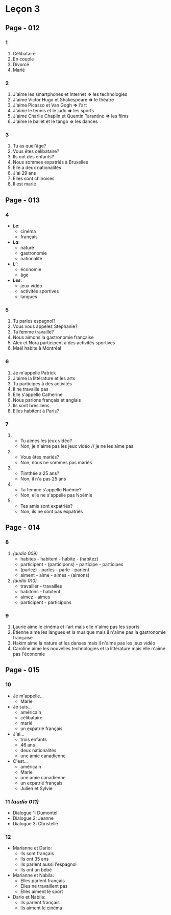 # Leçon 3

## Page - 012

### 1
1. Célibataire
1. En couple
1. Divorcé
1. Marié

### 2
1. J'aime les smartphones et Internet **=>** les technologies
1. J'aime Victor Hugo et Shakespeare **=>** le théatre
1. J'aime Picasso et Van Gogh **=>** l'art
1. J'aime le tennis et le judo **=>** les sports
1. J'aime Charlie Chaplin et Quentin Tarantino **=>** les films
1. J'aime le ballet et le tango **=>** les dances

### 3
1. Tu as quel'âge?
1. Vous êtes célibataire?
1. Ils ont des enfants?
1. Nous sommes expatriés à Bruxelles
1. Elle a deux nationalités
1. J'ai 29 ans
1. Elles sont chinoises
1. Il est marié

## Page - 013

### 4
- ***Le***:
    - cinéma
    - français
- ***La***:
    - nature
    - gastronomie
    - nationalité
- ***L'***:
    - économie
    - âge
- ***Les***:
    - jeux vidéo
    - activités sportives
    - langues

### 5
1. Tu parles espagnol?
1. Vous vous appelez Stéphanie?
1. Ta femme travaille?
1. Nous aimons la gastronomie française
1. Alex et Nora participent à des activités sportives
1. Maël habite à Montréal

### 6
1. Je m'appelle Patrick
1. J'aime la littérature et les arts
1. Tu participes à des activités
1. Il ne travaille pas
1. Elle s'appelle Catherine
1. Nous parlons français et anglais
1. Ils sont brésiliens
1. Elles habitent à Paris?

### 7
1. 
    - Tu aimes les jeux vidéo?
    - Non, je n'aime pas les jeux vidéo // je ne les aime pas
1. 
    - Vous êtes mariés?
    - Non, nous ne sommes pas mariés
1. 
    - Timthée a 25 ans?
    - Non, il n'a pas 25 ans
1. 
    - Ta femme s'appelle Noémie?
    - Non, elle ne s'appelle pas Noémie
1. 
    - Tes amis sont expatriés?
    - Non, ils ne sont pas expatriés

## Page - 014

### 8
1. *(audio 009)*
    - habites - habitent - habite - (habitez)
    - participent - (participons) - participe - participes
    - (parlez) - parles - parle - parlent
    - aiment - aime - aimes - (aimons)
1. *(audio 010)*
    - travailler - travailles
    - habitons - habitent
    - aimez - aimes
    - participent - participons

### 9
1. Laurie aime le cinéma et l'art mais elle n'aime pas les sports
1. Étienne aime les langues et la musique mais il n'aime pas la gastronomie française
1. Hakim aime la nature et les danses mais il n'aime pas les jeux vidéo
1. Caroline aime les nouvelles technologies et la littérature mais elle n'aime pas l'économie

## Page - 015

### 10
- Je m'appelle...
    - Marie
- Je suis...
    - américain
    - célibataire
    - marié
    - un expatrié français
- J'ai...
    - trois enfants
    - 46 ans
    - deux nationalités
    - une amie canadienne
- C'est...
    - américain
    - Marie
    - une amie canadienne
    - un expatrié français
    - Julien et Sylvie

### 11 *(audio 011)*
- Dialogue 1: Dumontel
- Dialogue 2: Jeanne
- Dialogue 3: Christelle

### 12
- Marianne et Dario: 
    - Ils sont français
    - Ils ont 35 ans
    - Ils parlent aussi l'espagnol
    - Ils ont un bébé
- Marianne et Nabila:
    - Elles parlent français
    - Elles ne travaillent pas
    - Elles aiment le sport
- Dario et Nabila:
    - Ils parlent français
    - Ils aiment le cinéma

